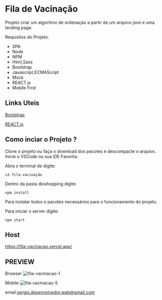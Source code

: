 # Fila de Vacinação 

Projeto criar um algoritmo de ordenação a partir de um arquivo json e uma landing page.

Requisitos do Projeto:

- SPA
- Node
- NPM
- Html,Sass
- Bootstrap
- Javascript,ECMAScript
- Mock
- REACT.js
- Mobile First

## Links Uteis

<a href="https://getbootstrap.com/">Bootstrap</a>

<a href="https://pt-br.reactjs.org/">REACT.js</a>

## Como inciar o Projeto ?

Clone o projeto ou faça o download dos pacotes e descompacte o arquivo.
Inicie o VSCode ou sua IDE Favorita.

Abra o terminal de digite:

`
cd fila-vacinação
`

Dentro da pasta dioshopping digite:

`
npm install
`

Para instalar todos o pacotes necessários para o funcionamento do projeto.

Para iniciar o server digite:

`
npm start
`
## Host

https://fila-vacinacao.vercel.app/

## PREVIEW

Browser
![fila-vacinacao-1](https://user-images.githubusercontent.com/23404398/174596460-cce37cd1-2a7e-4d80-a8c8-b82ffac6ac1b.jpg)

Mobile
![fila-vacinacao-5](https://user-images.githubusercontent.com/23404398/174596550-14f3d4ab-c97f-4060-986c-04b9c9a5d255.jpg)

email:sergio.desenvolvedor.web@gmail.com






